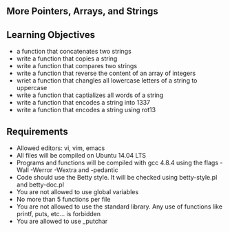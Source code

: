 ## More Pointers, Arrays, and Strings

## Learning Objectives

- a function that concatenates two strings
- write a function that copies a string
- write a function that compares two strings
- write a function that reverse the content of an array of integers
- wriet a function that changles all lowercase letters of a string to uppercase
- write a function that captializes all words of a string
- write a function that encodes a string into 1337
- write a function that encodes a string using rot13

## Requirements

- Allowed editors: vi, vim, emacs
- All files will be compiled on Ubuntu 14.04 LTS
- Programs and functions will be compiled with gcc 4.8.4 using the flags -Wall -Werror -Wextra and -pedantic
- Code should use the Betty style. It will be checked using betty-style.pl and betty-doc.pl
- You are not allowed to use global variables
- No more than 5 functions per file
- You are not allowed to use the standard library. Any use of functions like printf, puts, etc… is forbidden
- You are allowed to use _putchar

